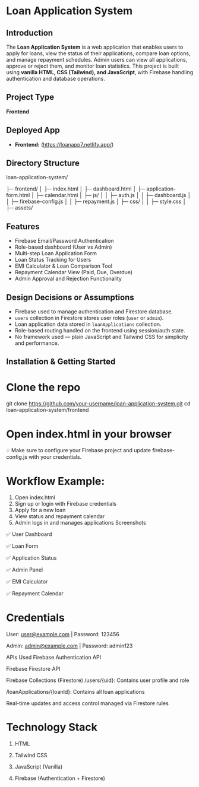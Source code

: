 # Loan Application System

## Introduction
The **Loan Application System** is a web application that enables users to apply for loans, view the status of their applications, compare loan options, and manage repayment schedules. Admin users can view all applications, approve or reject them, and monitor loan statistics. This project is built using **vanilla HTML, CSS (Tailwind), and JavaScript**, with Firebase handling authentication and database operations.

## Project Type
**Frontend**

## Deployed App
- **Frontend:** (https://loanapp7.netlify.app/)  

## Directory Structure
loan-application-system/ 

├─ frontend/ 
│ ├─ index.html │
 ├─ dashboard.html │ ├─ application-form.html │ ├─ calendar.html │ ├─ js/ │ │ ├─ auth.js │ │ ├─ dashboard.js │ │ ├─ firebase-config.js │ │ ├─ repayment.js │ ├─ css/ │ │ ├─ style.css │ ├─ assets/


## Features
- Firebase Email/Password Authentication
- Role-based dashboard (User vs Admin)
- Multi-step Loan Application Form
- Loan Status Tracking for Users
- EMI Calculator & Loan Comparison Tool
- Repayment Calendar View (Paid, Due, Overdue)
- Admin Approval and Rejection Functionality

## Design Decisions or Assumptions
- Firebase used to manage authentication and Firestore database.
- `users` collection in Firestore stores user roles (`user` or `admin`).
- Loan application data stored in `loanApplications` collection.
- Role-based routing handled on the frontend using session/auth state.
- No framework used — plain JavaScript and Tailwind CSS for simplicity and performance.

## Installation & Getting Started

# Clone the repo
git clone https://github.com/your-username/loan-application-system.git
cd loan-application-system/frontend

# Open index.html in your browser
💡 Make sure to configure your Firebase project and update firebase-config.js with your credentials.

# Workflow Example:
1. Open index.html
2. Sign up or login with Firebase credentials
3. Apply for a new loan
4. View status and repayment calendar
5. Admin logs in and manages applications
Screenshots

✅ User Dashboard

✅ Loan Form

✅ Application Status

✅ Admin Panel

✅ EMI Calculator

✅ Repayment Calendar

# Credentials

User: user@example.com | Password: 123456

Admin: admin@example.com | Password: admin123

APIs Used Firebase Authentication API

Firebase Firestore API

Firebase Collections (Firestore)
/users/{uid}: Contains user profile and role

/loanApplications/{loanId}: Contains all loan applications

Real-time updates and access control managed via Firestore rules

# Technology Stack

1. HTML

2. Tailwind CSS

3. JavaScript (Vanilla)

4. Firebase (Authentication + Firestore)
